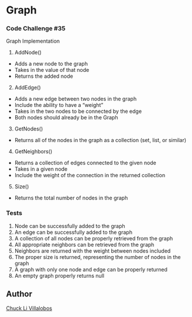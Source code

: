 # Graph

### Code Challenge #35
Graph Implementation

1. AddNode()
- Adds a new node to the graph
- Takes in the value of that node
- Returns the added node
2. AddEdge()
- Adds a new edge between two nodes in the graph
- Include the ability to have a “weight”
- Takes in the two nodes to be connected by the edge
- Both nodes should already be in the Graph
3. GetNodes()
- Returns all of the nodes in the graph as a collection (set, list, or similar)
4. GetNeighbors()
- Returns a collection of edges connected to the given node
- Takes in a given node
- Include the weight of the connection in the returned collection
5. Size()
- Returns the total number of nodes in the graph


### Tests 
1. Node can be successfully added to the graph
2. An edge can be successfully added to the graph
3. A collection of all nodes can be properly retrieved from the graph
4. All appropriate neighbors can be retrieved from the graph
5. Neighbors are returned with the weight between nodes included
6. The proper size is returned, representing the number of nodes in the graph
7. A graph with only one node and edge can be properly returned
8. An empty graph properly returns null


## Author

[Chuck Li Villalobos](https://github.com/ticochuck)